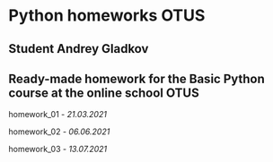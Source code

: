 # Python homeworks OTUS

## Student Andrey Gladkov
## Ready-made homework for the Basic Python course at the online school OTUS

homework_01 - *21.03.2021*

homework_02 - *06.06.2021*

homework_03 - *13.07.2021*
